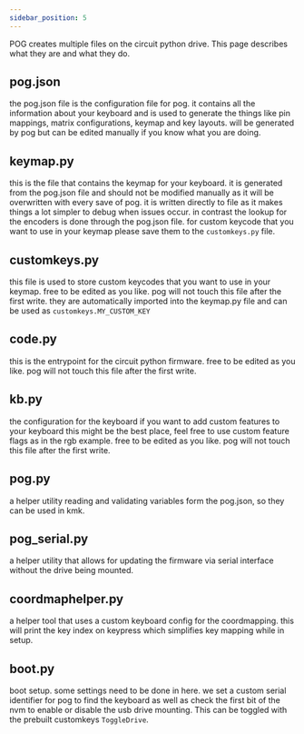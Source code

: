 ```yaml
---
sidebar_position: 5
---
```


POG creates multiple files on the circuit python drive. This page describes what they are and what they do.

## pog.json
the pog.json file is the configuration file for pog. it contains all the information about your keyboard and is used to generate the things like 
pin mappings, matrix configurations, keymap and key layouts. will be generated by pog but can be edited manually if you know what you are doing.

## keymap.py
this is the file that contains the keymap for your keyboard. it is generated from the pog.json file and should not be modified 
manually as it will be overwritten with every save of pog. it is written directly to file as it makes things a lot simpler to debug when issues occur. in contrast the lookup for the encoders is done through the pog.json file.
for custom keycode that you want to use in your keymap please save them to the `customkeys.py` file.

## customkeys.py
this file is used to store custom keycodes that you want to use in your keymap. free to be edited as you like. pog will not touch this file after the first write.
they are automatically imported into the keymap.py file and can be used as `customkeys.MY_CUSTOM_KEY`

## code.py
this is the entrypoint for the circuit python firmware. free to be edited as you like. pog will not touch this file after the first write.

## kb.py
the configuration for the keyboard if you want to add custom features to your keyboard this might be the best place, feel free to use custom feature flags as in the rgb example. free to be edited as you like. pog will not touch this file after the first write.

## pog.py
a helper utility reading and validating variables form the pog.json, so they can be used in kmk.

## pog_serial.py
a helper utility that allows for updating the firmware via serial interface without the drive being mounted.

## coordmaphelper.py
a helper tool that uses a custom keyboard config for the coordmapping. this will print the key index on keypress which simplifies key mapping while in setup.

## boot.py
boot setup. some settings need to be done in here. we set a custom serial identifier for pog to find the keyboard as well as check the first bit of the nvm to enable or disable the usb drive mounting. This can be toggled with the prebuilt customkeys `ToggleDrive`.
